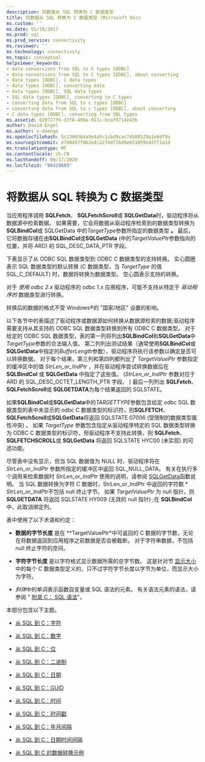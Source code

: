 ```yaml
---
description: 将数据从 SQL 转换为 C 数据类型
title: 将数据从 SQL 转换为 C 数据类型 |Microsoft Docs
ms.custom: ''
ms.date: 01/19/2017
ms.prod: sql
ms.prod_service: connectivity
ms.reviewer: ''
ms.technology: connectivity
ms.topic: conceptual
helpviewer_keywords:
- data conversions from SQL to C types [ODBC]
- data conversions from SQL to C types [ODBC], about converting
- data types [ODBC], C data types
- data types [ODBC], converting data
- data types [ODBC], SQL data types
- SQL data types [ODBC], converting to C types
- converting data from SQL to c types [ODBC]
- converting data from SQL to c types [ODBC], about converting
- C data types [ODBC], converting from SQL types
ms.assetid: 029727f6-d3f0-499a-911c-bcaf9714e43b
author: David-Engel
ms.author: v-daenge
ms.openlocfilehash: 5c1306564a9e4a5c1cbd9cac74508529a1e6df9a
ms.sourcegitcommit: e700497f962e4c2274df16d9e651059b42ff1a10
ms.translationtype: MT
ms.contentlocale: zh-CN
ms.lasthandoff: 08/17/2020
ms.locfileid: "88429689"
---
```

# <a name="converting-data-from-sql-to-c-data-types"></a>将数据从 SQL 转换为 C 数据类型
当应用程序调用 **SQLFetch**、 **SQLFetchScroll**或 **SQLGetData**时，驱动程序将从数据源中检索数据。 如果需要，它会将数据从驱动程序检索到的数据类型转换为**SQLBindCol**或 SQLGetData 中的*TargetType*参数所指定的数据类型 **。** 最后，它将数据存储在由**SQLBindCol**或**SQLGetData** (中的*TargetValuePtr*参数指向的位置，并将 ARD) 的 SQL_DESC_DATA_PTR 字段。  
  
 下表显示了从 ODBC SQL 数据类型到 ODBC C 数据类型的支持转换。 实心圆圈表示 SQL 数据类型的默认转换 (C 数据类型，当 *TargetType* 的值 SQL_C_DEFAULT) 时，数据将转换为数据类型。 空心圆表示支持的转换。  
  
 对于 *使用 odbc 2.x* 驱动程序的 odbc 1.x 应用程序，可能不支持从特定于 *驱动程序的* 数据类型进行转换。  
  
 转换后的数据的格式不受 Windows®的 "国家/地区" 设置的影响。  
  
 以下各节中的表描述了驱动程序或数据源如何转换从数据源检索的数据;驱动程序需要支持从其支持的 ODBC SQL 数据类型转换到所有 ODBC C 数据类型。 对于给定的 ODBC SQL 数据类型，表的第一列将列出**SQLBindCol**和**SQLGetData**中*TargetType*参数的合法输入值。 第二列列出测试结果（通常使用**SQLBindCol**或**SQLGetData**中指定的*BufferLength*参数），驱动程序将执行该参数以确定是否可以转换数据。 对于每个结果，第三列和第四列都列出了 *TargetValuePtr* 参数指定的缓冲区中的值 *StrLen_or_IndPtr* ，并在驱动程序尝试转换数据后在 **SQLBindCol** 或 **SQLGetData** 中指定了这些值。  (*StrLen_or_IndPtr* 参数对应于 ARD 的 SQL_DESC_OCTET_LENGTH_PTR 字段。 ) 最后一列列出 **SQLFetch**、 **SQLFetchScroll**或 **SQLGETDATA**为每个结果返回的 SQLSTATE。  
  
 如果**SQLBindCol**或**SQLGetData**中的*TARGETTYPE*参数包含给定 odbc SQL 数据类型的表中未显示的 odbc C 数据类型的标识符，则**SQLFETCH**、 **SQLFetchScroll**或**SQLGetData**将返回 SQLSTATE 07006 (受限制的数据类型属性冲突) 。 如果 *TargetType* 参数包含指定从驱动程序特定的 SQL 数据类型转换为 ODBC C 数据类型的标识符，但驱动程序不支持此转换，则 **SQLFetch**、 **SQLFETCHSCROLL**或 **SQLGetData** 将返回 SQLSTATE HYC00 (未实现) 的可选功能。  
  
 尽管表中没有显示，但当 SQL 数据值为 NULL 时，驱动程序将在 *StrLen_or_IndPtr* 参数所指定的缓冲区中返回 SQL_NULL_DATA。 有关在执行多个调用来检索数据时 *StrLen_or_IndPtr* 使用的说明，请参阅 [SQLGetData](../../../odbc/reference/syntax/sqlgetdata-function.md)函数说明。 当 SQL 数据转换为字符 C 数据时，StrLen_or_IndPtr 中返回的字符数 \* *StrLen_or_IndPtr*不包括 null 终止字节。 如果 *TargetValuePtr* 为 null 指针，则 **SQLGETDATA** 将返回 SQLSTATE HY009 (无效的 null 指针) ;在 **SQLBindCol**中，此取消绑定列。  
  
 表中使用了以下术语和约定：  
  
-   **数据的字节长度** 是在 **TargetValuePtr*中可返回的 C 数据的字节数，无论在将数据返回到应用程序之前数据是否会被截断。 对于字符串数据，不包括 null 终止字符的空间。  
  
-   **字符字节长度** 是以字符格式显示数据所需的总字节数。 这是针对节 [显示大小](../../../odbc/reference/appendixes/display-size.md)中的每个 C 数据类型定义的，只不过字符字节长度以字节为单位，而显示大小为字符。  
  
-   *斜体*中的单词表示函数自变量或 SQL 语法的元素。 有关语法元素的语法，请参阅 " [附录 C： SQL 语法](../../../odbc/reference/appendixes/appendix-c-sql-grammar.md)"。  
  
 本部分包含以下主题。  
  
-   [从 SQL 到 C：字符](../../../odbc/reference/appendixes/sql-to-c-character.md)  
  
-   [从 SQL 到 C：数字](../../../odbc/reference/appendixes/sql-to-c-numeric.md)  
  
-   [从 SQL 到 C：位](../../../odbc/reference/appendixes/sql-to-c-bit.md)  
  
-   [从 SQL 到 C：二进制](../../../odbc/reference/appendixes/sql-to-c-binary.md)  
  
-   [从 SQL 到 C：日期](../../../odbc/reference/appendixes/sql-to-c-date.md)  
  
-   [从 SQL 到 C：GUID](../../../odbc/reference/appendixes/sql-to-c-guid.md)  
  
-   [从 SQL 到 C：时间](../../../odbc/reference/appendixes/sql-to-c-time.md)  
  
-   [从 SQL 到 C：时间戳](../../../odbc/reference/appendixes/sql-to-c-timestamp.md)  
  
-   [从 SQL 到 C：年月间隔](../../../odbc/reference/appendixes/sql-to-c-year-month-intervals.md)  
  
-   [从 SQL 到 C：日期时间间隔](../../../odbc/reference/appendixes/sql-to-c-day-time-intervals.md)  
  
-   [从 SQL 到 C 的数据转换示例](../../../odbc/reference/appendixes/sql-to-c-data-conversion-examples.md)
